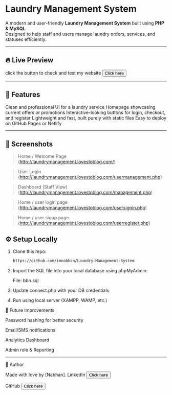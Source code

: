 # Laundry Management System

A modern and user-friendly **Laundry Management System** built using **PHP & MySQL**.  
Designed to help staff and users manage laundry orders, services, and statuses efficiently.

---

## 🔥 Live Preview
 click the  button to check and test my website 
<a href="http://laundrymanagement.lovestoblog.com/" target="_blank">
  <button>Click here</button>
</a>


---

## 🧺 Features

Clean and professional UI for a laundry service
Homepage showcasing current offers or promotions
Interactive-looking buttons for login, checkout, and register
Lightweight and fast, built purely with static files
Easy to deploy on GitHub Pages or Netlify

---

## 📸 Screenshots

> Home / Welcome Page  
(http://laundrymanagement.lovestoblog.com/)

> User Login  
(http://laundrymanagement.lovestoblog.com/usermanagement.php)

> Dashboard (Staff View)  
(http://laundrymanagement.lovestoblog.com/management.php)

> Home / user login page  
(http://laundrymanagement.lovestoblog.com/usersignin.php)

> Home / user sigup page  
(http://laundrymanagement.lovestoblog.com/userregister.php)

## ⚙️ Setup Locally

1. Clone this repo:
   ```bash
   https://github.com/imnabhan/Laundry-Management-System
2. Import the SQL file into your local database using phpMyAdmin:

   File: bbn.sql

3. Update connect.php with your DB credentials


4. Run using local server (XAMPP, WAMP, etc.)




🚧 Future Improvements

Password hashing for better security

Email/SMS notifications

Analytics Dashboard

Admin role & Reporting

---
🙌 Author

Made with love by [Nabhan].
LinkedIn <a href="in/dk-nabhan-534b40255"> <button>Click here</button> </a>

GitHub <a href="https://github.com/imnabhan"><button>Click here</button> </a>

